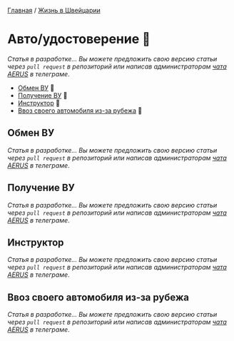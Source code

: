 [Главная](/Guide/) / [Жизнь в Швейцарии](/Guide/docs/life/index.html)

# Авто/удостоверение 🔄
_Статья в разработке... Вы можете предложить свою версию статьи через `pull request` в репозиторий или написав администраторам [чата AERUS](https://t.me/joinchat/WSSkMJkV8ft2DMOx) в телеграме_.

* [Обмен ВУ](#обмен-ву) 🔄
* [Получение ВУ](#получение-ву) 🔄
* [Инструктор](#инструктор) 🔄
* [Ввоз своего автомобиля из-за рубежа](вВвоз-своего-автомобиля-из---за-рубежа) 🔄


## Обмен ВУ
_Статья в разработке... Вы можете предложить свою версию статьи через `pull request` в репозиторий или написав администраторам [чата AERUS](https://t.me/joinchat/WSSkMJkV8ft2DMOx) в телеграме_.

## Получение ВУ
_Статья в разработке... Вы можете предложить свою версию статьи через `pull request` в репозиторий или написав администраторам [чата AERUS](https://t.me/joinchat/WSSkMJkV8ft2DMOx) в телеграме_.

## Инструктор
_Статья в разработке... Вы можете предложить свою версию статьи через `pull request` в репозиторий или написав администраторам [чата AERUS](https://t.me/joinchat/WSSkMJkV8ft2DMOx) в телеграме_.

## Ввоз своего автомобиля из-за рубежа
_Статья в разработке... Вы можете предложить свою версию статьи через `pull request` в репозиторий или написав администраторам [чата AERUS](https://t.me/joinchat/WSSkMJkV8ft2DMOx) в телеграме_.
